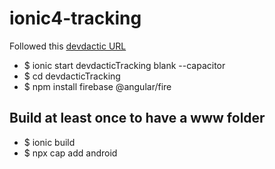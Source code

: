 # ionic4-tracking

Followed this [devdactic URL](https://devdactic.com/ionic-firebase-location-capacitor/)

* $ ionic start devdacticTracking blank --capacitor
* $ cd devdacticTracking
* $ npm install firebase @angular/fire
 
## Build at least once to have a www folder
* $ ionic build
* $ npx cap add android

